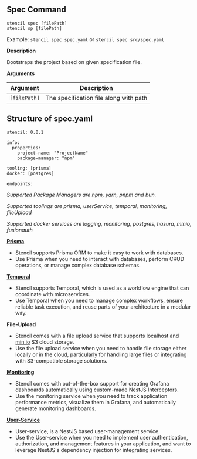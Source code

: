 ## Spec Command

```
stencil spec [filePath]
stencil sp [filePath]
```

Example: `stencil spec spec.yaml` or `stencil spec src/spec.yaml`

**Description**

Bootstraps the project based on given specification file.

**Arguments**

| Argument  |  Description |
|-----------|--------------|
|  `[filePath]`	 | The specification file along with path |

## Structure of spec.yaml
```
stencil: 0.0.1

info:
  properties:
    project-name: "ProjectName"
    package-manager: "npm" 
    
tooling: [prisma]
docker: [postgres]

endpoints:
```

*Supported Package Managers are npm, yarn, pnpm and bun.*

*Supported toolings are prisma, userService, temporal, monitoring, fileUpload*

*Supported docker services are logging, monitoring, postgres, hasura, minio, fusionauth*

[**Prisma**](https://www.prisma.io/)
- Stencil supports Prisma ORM to make it easy to work with databases. 
- Use Prisma when you need to interact with databases, perform CRUD operations, or manage complex database schemas.

[**Temporal**](temporal.io)
- Stencil supports Temporal, which is used as a workflow engine that can coordinate with microservices. 
- Use Temporal when you need to manage complex workflows, ensure reliable task execution, and reuse parts of your architecture in a modular way.

**File-Upload**
- Stencil comes with a file upload service that supports localhost and [min.io](https://min.io/) S3 cloud storage. 
- Use the file upload service when you need to handle file storage either locally or in the cloud, particularly for handling large files or integrating with S3-compatible storage solutions.

[**Monitoring**](https://stencil.samagra.io/monitoring/nestjs-monitor)
- Stencil comes with out-of-the-box support for creating Grafana dashboards automatically using custom-made NestJS Interceptors.
 - Use the monitoring service when you need to track application performance metrics, visualize them in Grafana, and automatically generate monitoring dashboards.



[**User-Service**](https://stencil.samagra.io/user-service/introduction)
- User-service, is a NestJS based user-management service.
- Use the User-service when you need to implement user authentication, authorization, and management features in your application, and want to leverage NestJS's dependency injection for integrating services.
